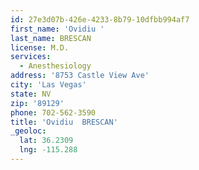 ```yaml
---
id: 27e3d07b-426e-4233-8b79-10dfbb994af7
first_name: 'Ovidiu '
last_name: BRESCAN
license: M.D.
services:
  - Anesthesiology
address: '8753 Castle View Ave'
city: 'Las Vegas'
state: NV
zip: '89129'
phone: 702-562-3590
title: 'Ovidiu  BRESCAN'
_geoloc:
  lat: 36.2309
  lng: -115.288
---
```

